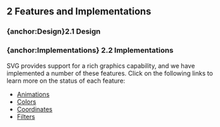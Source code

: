 ## 2 Features and Implementations

### {anchor:Design}2.1 Design

### {anchor:Implementations} 2.2 Implementations
SVG provides support for a rich graphics capability, and we have implemented a number of these features. Click on the following links to learn more on the status of each feature:
* [Animations](Animations)
* [Colors](Colors)
* [Coordinates](Coordinates)
* [Filters](Filters)